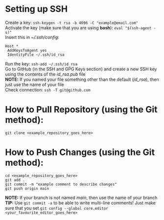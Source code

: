 # Setting up SSH  
Create a key: `ssh-keygen -t rsa -b 4096 -C "example@email.com"`  
Activate the key (make sure that you are using **bash**): `eval "$(ssh-agent -s)"`  
Insert this in *~/.ssh/config*:  
```  
Host *
 AddKeysToAgent yes
 IdentityFile ~/.ssh/id_rsa  
```  
Run the key: `ssh-add ~/.ssh/id_rsa`  
Go to GitHub (in the SSH and GPG Keys section) and create a new SSH key using the contents of the *id_rsa.pub* file  
**NOTE:** If you named your file something other than the default (*id_rsa*), then just use the name of your file  
Check connection: `ssh -T git@github.com`  
  
# How to Pull Repository (using the Git method):  
`git clone <example_repository_goes_here>`  
  
# How to Push Changes (using the Git method):  
```  
cd <example_repository_goes_here>  
git add .
git commit -m "example comment to describe changes"
git push origin main  
```  
  
**NOTE:** If your branch is not named *main*, then use the name of your branch  
**TIP:** Use `git commit -a` to be able to write multi-line comments! Just make sure that you set `git config --global core.editor <your_favourite_editor_goes_here>`
